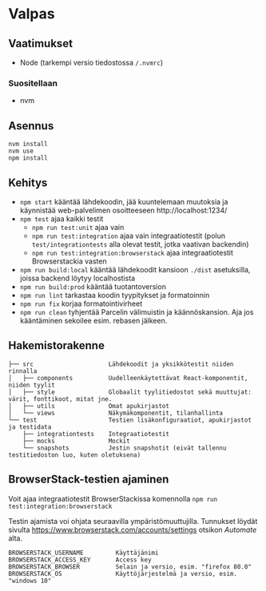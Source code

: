 # Valpas

## Vaatimukset

- Node (tarkempi versio tiedostossa `/.nvmrc`)

### Suositellaan

- nvm

## Asennus

```
nvm install
nvm use
npm install
```

## Kehitys

- `npm start` kääntää lähdekoodin, jää kuuntelemaan muutoksia ja käynnistää web-palvelimen osoitteeseen http://localhost:1234/
- `npm test` ajaa kaikki testit
  - `npm run test:unit` ajaa vain
  - `npm run test:integration` ajaa vain integraatiotestit (polun `test/integrationtests` alla olevat testit, jotka vaativan backendin)
  - `npm run test:integration:browserstack` ajaa integraatiotestit Browserstackia vasten
- `npm run build:local` kääntää lähdekoodit kansioon `./dist` asetuksilla, joissa backend löytyy localhostista
- `npm run build:prod` kääntää tuotantoversion
- `npm run lint` tarkastaa koodin tyypitykset ja formatoinnin
- `npm run fix` korjaa formatointivirheet
- `npm run clean` tyhjentää Parcelin välimuistin ja käännöskansion. Aja jos kääntäminen sekoilee esim. rebasen jälkeen.

## Hakemistorakenne

```
├── src                     Lähdekoodit ja yksikkötestit niiden rinnalla
│   ├── components          Uudelleenkäytettävat React-komponentit, niiden tyylit
│   ├── style               Globaalit tyylitiedostot sekä muuttujat: värit, fonttikoot, mitat jne.
│   ├── utils               Omat apukirjastot
│   └── views               Näkymäkomponentit, tilanhallinta
└── test                    Testien lisäkonfiguraatiot, apukirjastot ja testidata
    ├── integrationtests    Integraatiotestit
    ├── mocks               Mockit
    └── snapshots           Jestin snapshotit (eivät tallennu testitiedoston luo, kuten oletuksena)
```

## BrowserStack-testien ajaminen

Voit ajaa integraatiotestit BrowserStackissa komennolla `npm run test:integration:browserstack`

Testin ajamista voi ohjata seuraavilla ympäristömuuttujilla. Tunnukset löydät sivulta https://www.browserstack.com/accounts/settings otsikon _Automate_ alta.

```
BROWSERSTACK_USERNAME         Käyttäjänimi
BROWSERSTACK_ACCESS_KEY       Access key
BROWSERSTACK_BROWSER          Selain ja versio, esim. "firefox 80.0"
BROWSERSTACK_OS               Käyttöjärjestelmä ja versio, esim. "windows 10"
```

